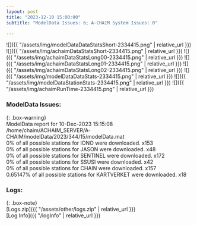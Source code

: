 ```yaml
---
layout: post
title: "2023-12-10 15:00:00"
subtitle: "ModelData Issues: 6; A-CHAIM System Issues: 0"

---
```


![]({{ "/assets/img/modelDataDataStatsShort-2334415.png" | relative_url }})
![]({{ "/assets/img/achaimDataStatsShort-2334415.png" | relative_url }})
![]({{ "/assets/img/achaimDataStatsLong00-2334415.png" | relative_url }})
![]({{ "/assets/img/achaimDataStatsLong01-2334415.png" | relative_url }})
![]({{ "/assets/img/achaimDataStatsLong02-2334415.png" | relative_url }})
![]({{ "/assets/img/modelDataDataStats-2334415.png" | relative_url }})
![]({{ "/assets/img/modelDataStationStats-2334415.png" | relative_url }})
![]({{ "/assets/img/achaimRunTime-2334415.png" | relative_url }})


### ModelData Issues:  
  
{: .box-warning}  
 ModelData report for 10-Dec-2023 15:15:08   
 /home/chaim/ACHAIM_SERVER/A-CHAIM/modelData/2023/344/15/modelData.mat   
 0% of all possible stations for IONO were downloaded. x153   
 0% of all possible stations for JASON were downloaded. x48   
 0% of all possible stations for SENTINEL were downloaded. x172   
 0% of all possible stations for SSUSI were downloaded. x42   
 0% of all possible stations for CHAIN were downloaded. x157   
 0.65147% of all possible stations for KARTVERKET were downloaded. x18   
  


### Logs:  
  
{: .box-note}  
[Logs.zip]({{ "/assets/other/logs.zip" | relative_url }})  
[Log Info]({{ "/logInfo" | relative_url }})  
